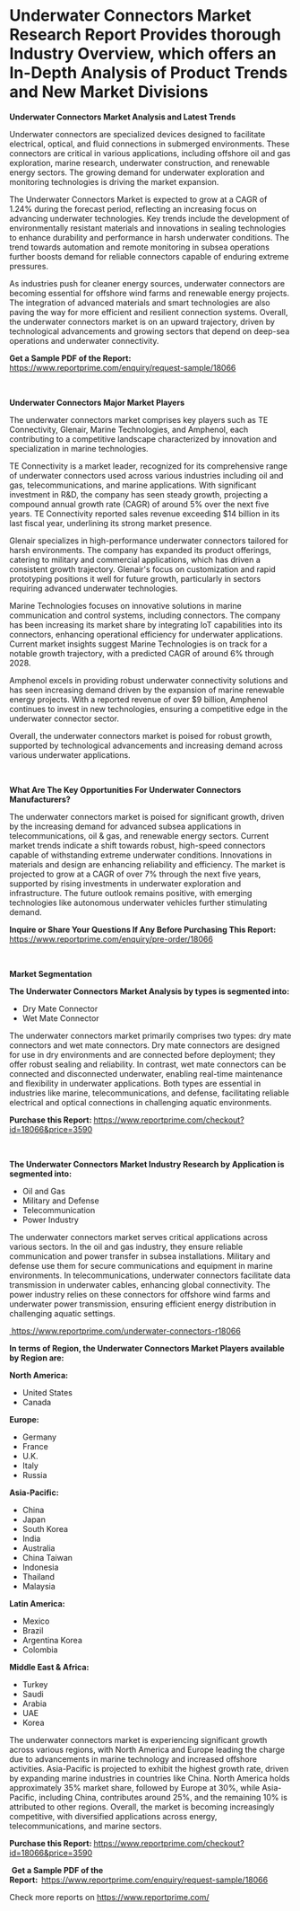 <p><h1>Underwater Connectors Market Research Report Provides thorough Industry Overview, which offers an In-Depth Analysis of Product Trends and New Market Divisions</h1></p><p><strong>Underwater Connectors Market Analysis and Latest Trends</strong></p>
<p><p>Underwater connectors are specialized devices designed to facilitate electrical, optical, and fluid connections in submerged environments. These connectors are critical in various applications, including offshore oil and gas exploration, marine research, underwater construction, and renewable energy sectors. The growing demand for underwater exploration and monitoring technologies is driving the market expansion.</p><p>The Underwater Connectors Market is expected to grow at a CAGR of 1.24% during the forecast period, reflecting an increasing focus on advancing underwater technologies. Key trends include the development of environmentally resistant materials and innovations in sealing technologies to enhance durability and performance in harsh underwater conditions. The trend towards automation and remote monitoring in subsea operations further boosts demand for reliable connectors capable of enduring extreme pressures.</p><p>As industries push for cleaner energy sources, underwater connectors are becoming essential for offshore wind farms and renewable energy projects. The integration of advanced materials and smart technologies are also paving the way for more efficient and resilient connection systems. Overall, the underwater connectors market is on an upward trajectory, driven by technological advancements and growing sectors that depend on deep-sea operations and underwater connectivity.</p></p>
<p><strong>Get a Sample PDF of the Report:&nbsp;</strong> <a href="https://www.reportprime.com/enquiry/request-sample/18066?utm_campaign=3094&utm_medium=2&utm_source=Github&utm_content=ia&utm_term=18032025&utm_id=underwater-connectors">https://www.reportprime.com/enquiry/request-sample/18066</a></p>
<p>&nbsp;</p>
<p><strong>Underwater Connectors Major Market Players</strong></p>
<p><p>The underwater connectors market comprises key players such as TE Connectivity, Glenair, Marine Technologies, and Amphenol, each contributing to a competitive landscape characterized by innovation and specialization in marine technologies.</p><p>TE Connectivity is a market leader, recognized for its comprehensive range of underwater connectors used across various industries including oil and gas, telecommunications, and marine applications. With significant investment in R&D, the company has seen steady growth, projecting a compound annual growth rate (CAGR) of around 5% over the next five years. TE Connectivity reported sales revenue exceeding $14 billion in its last fiscal year, underlining its strong market presence.</p><p>Glenair specializes in high-performance underwater connectors tailored for harsh environments. The company has expanded its product offerings, catering to military and commercial applications, which has driven a consistent growth trajectory. Glenair's focus on customization and rapid prototyping positions it well for future growth, particularly in sectors requiring advanced underwater technologies.</p><p>Marine Technologies focuses on innovative solutions in marine communication and control systems, including connectors. The company has been increasing its market share by integrating IoT capabilities into its connectors, enhancing operational efficiency for underwater applications. Current market insights suggest Marine Technologies is on track for a notable growth trajectory, with a predicted CAGR of around 6% through 2028.</p><p>Amphenol excels in providing robust underwater connectivity solutions and has seen increasing demand driven by the expansion of marine renewable energy projects. With a reported revenue of over $9 billion, Amphenol continues to invest in new technologies, ensuring a competitive edge in the underwater connector sector.</p><p>Overall, the underwater connectors market is poised for robust growth, supported by technological advancements and increasing demand across various underwater applications.</p></p>
<p>&nbsp;</p>
<p><strong>What Are The Key Opportunities For Underwater Connectors Manufacturers?</strong></p>
<p><p>The underwater connectors market is poised for significant growth, driven by the increasing demand for advanced subsea applications in telecommunications, oil & gas, and renewable energy sectors. Current market trends indicate a shift towards robust, high-speed connectors capable of withstanding extreme underwater conditions. Innovations in materials and design are enhancing reliability and efficiency. The market is projected to grow at a CAGR of over 7% through the next five years, supported by rising investments in underwater exploration and infrastructure. The future outlook remains positive, with emerging technologies like autonomous underwater vehicles further stimulating demand.</p></p>
<p><strong>Inquire or Share Your Questions If Any Before Purchasing This Report:</strong> <a href="https://www.reportprime.com/enquiry/pre-order/18066?utm_campaign=3094&utm_medium=2&utm_source=Github&utm_content=ia&utm_term=18032025&utm_id=underwater-connectors">https://www.reportprime.com/enquiry/pre-order/18066</a></p>
<p>&nbsp;</p>
<p><strong>Market Segmentation</strong></p>
<p><strong>The Underwater Connectors Market Analysis by types is segmented into:</strong></p>
<p><ul><li>Dry Mate Connector</li><li>Wet Mate Connector</li></ul></p>
<p><p>The underwater connectors market primarily comprises two types: dry mate connectors and wet mate connectors. Dry mate connectors are designed for use in dry environments and are connected before deployment; they offer robust sealing and reliability. In contrast, wet mate connectors can be connected and disconnected underwater, enabling real-time maintenance and flexibility in underwater applications. Both types are essential in industries like marine, telecommunications, and defense, facilitating reliable electrical and optical connections in challenging aquatic environments.</p></p>
<p><strong>Purchase this Report:&nbsp;</strong><a href="https://www.reportprime.com/checkout?id=18066&price=3590&utm_campaign=3094&utm_medium=2&utm_source=Github&utm_content=ia&utm_term=18032025&utm_id=underwater-connectors">https://www.reportprime.com/checkout?id=18066&price=3590</a></p>
<p>&nbsp;</p>
<p><strong>The Underwater Connectors Market Industry Research by Application is segmented into:</strong></p>
<p><ul><li>Oil and Gas</li><li>Military and Defense</li><li>Telecommunication</li><li>Power Industry</li></ul></p>
<p><p>The underwater connectors market serves critical applications across various sectors. In the oil and gas industry, they ensure reliable communication and power transfer in subsea installations. Military and defense use them for secure communications and equipment in marine environments. In telecommunications, underwater connectors facilitate data transmission in underwater cables, enhancing global connectivity. The power industry relies on these connectors for offshore wind farms and underwater power transmission, ensuring efficient energy distribution in challenging aquatic settings.</p></p>
<p><a href="https://www.reportprime.com/underwater-connectors-r18066?utm_campaign=3094&utm_medium=2&utm_source=Github&utm_content=ia&utm_term=18032025&utm_id=underwater-connectors">&nbsp;https://www.reportprime.com/underwater-connectors-r18066</a></p>
<p><strong>In terms of Region, the Underwater Connectors Market Players available by Region are:</strong></p>
<p>
    <p> <strong> North America: </strong>
        <ul>
            <li>United States</li>
            <li>Canada</li>
        </ul>
        </p> 
    <p> <strong> Europe: </strong>
        <ul>
            <li>Germany</li>
            <li>France</li>
            <li>U.K.</li>
            <li>Italy</li>
            <li>Russia</li>
        </ul>
        </p> 
    <p> <strong> Asia-Pacific: </strong>
        <ul>
            <li>China</li>
            <li>Japan</li>
            <li>South Korea</li>
            <li>India</li>
            <li>Australia</li>
            <li>China Taiwan</li>
            <li>Indonesia</li>
            <li>Thailand</li>
            <li>Malaysia</li>
        </ul>
        </p> 
    <p> <strong> Latin America: </strong>
        <ul>
            <li>Mexico</li>
            <li>Brazil</li>
            <li>Argentina Korea</li>
            <li>Colombia</li>
        </ul>
        </p> 
    <p> <strong> Middle East & Africa: </strong>
        <ul>
            <li>Turkey</li>
            <li>Saudi</li>
            <li>Arabia</li>
            <li>UAE</li>
            <li>Korea</li>
        </ul>
    </p>
    </p>
<p><p>The underwater connectors market is experiencing significant growth across various regions, with North America and Europe leading the charge due to advancements in marine technology and increased offshore activities. Asia-Pacific is projected to exhibit the highest growth rate, driven by expanding marine industries in countries like China. North America holds approximately 35% market share, followed by Europe at 30%, while Asia-Pacific, including China, contributes around 25%, and the remaining 10% is attributed to other regions. Overall, the market is becoming increasingly competitive, with diversified applications across energy, telecommunications, and marine sectors.</p></p>
<p><strong>Purchase this Report: </strong><a href="https://www.reportprime.com/checkout?id=18066&price=3590&utm_campaign=3094&utm_medium=2&utm_source=Github&utm_content=ia&utm_term=18032025&utm_id=underwater-connectors">https://www.reportprime.com/checkout?id=18066&price=3590</a></p>
<p>&nbsp;<strong>Get a Sample PDF of the Report:&nbsp;&nbsp;</strong><a href="https://www.reportprime.com/enquiry/request-sample/18066?utm_campaign=3094&utm_medium=2&utm_source=Github&utm_content=ia&utm_term=18032025&utm_id=underwater-connectors">https://www.reportprime.com/enquiry/request-sample/18066</a></p>
<p><strong></strong></p>
<p>Check more reports on <a href="https://www.reportprime.com/?utm_campaign=3094&utm_medium=2&utm_source=Github&utm_content=ia&utm_term=18032025&utm_id=underwater-connectors">https://www.reportprime.com/</a></p>
